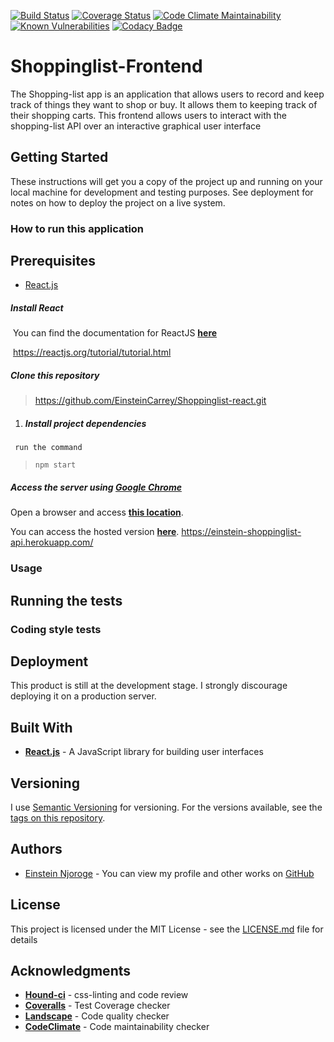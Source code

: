 [![Build Status](https://travis-ci.org/EinsteinCarrey/Shoppinglist-react.svg?branch=develop)](https://travis-ci.org/EinsteinCarrey/Shoppinglist-react)
[![Coverage Status](https://coveralls.io/repos/github/EinsteinCarrey/Shoppinglist-react/badge.svg?branch=develop)](https://coveralls.io/github/EinsteinCarrey/Shoppinglist-react?branch=develop)
[![Code Climate Maintainability](https://api.codeclimate.com/v1/badges/fd833fcbdf8581228d01/maintainability)](https://codeclimate.com/github/EinsteinCarrey/Shoppinglist-react/maintainability)
[![Known Vulnerabilities](https://snyk.io/test/github/einsteincarrey/shoppinglist-react/badge.svg)](https://snyk.io/org/einsteincarrey/project/024dad25-698d-4260-96c6-914298f07396)
[![Codacy Badge](https://api.codacy.com/project/badge/Grade/271b10db89e4464d9b059b757a83f023)](https://www.codacy.com/app/EinsteinCarrey/Shoppinglist-react?utm_source=github.com&amp;utm_medium=referral&amp;utm_content=EinsteinCarrey/Shoppinglist-react&amp;utm_campaign=Badge_Grade)




# Shoppinglist-Frontend

The Shopping-list app is an application that allows users to record and keep track of things they want to shop or buy. It allows them to keeping track of their shopping carts. This frontend allows users to interact with the shopping-list API over an interactive graphical user interface

## Getting Started

These instructions will get you a copy of the project up and running on your local machine for development and testing purposes. See deployment for notes on how to deploy the project on a live system.

### How to run this application

## Prerequisites
* [React.js](https://reactjs.org/)

##### Install React

​	You can find the documentation for ReactJS **[here](https://reactjs.org/tutorial/tutorial.html)**

​	https://reactjs.org/tutorial/tutorial.html

##### Clone this repository

> https://github.com/EinsteinCarrey/Shoppinglist-react.git

   1. ##### Install project dependencies

     run the command 


> `npm start`


##### Access the server using [Google Chrome](https://www.google.com/chrome/browser/desktop/index.html)

Open a browser and access **[this location](http://localhost:3000/)**.

You can access the hosted version  **[here](https://einstein-shoppinglist-api.herokuapp.com/apidocs/)**.
https://einstein-shoppinglist-api.herokuapp.com/


### Usage

## Running the tests

### Coding style tests



## Deployment

This product is still at the development stage. I strongly discourage deploying it on a production server.

## Built With

* [**React.js**](https://reactjs.org/) - A JavaScript library for building user interfaces

## Versioning

I use [Semantic Versioning](http://semver.org/) for versioning. For the versions available, see the [tags on this repository](https://github.com/EinsteinCarrey/Shoppinglist-react/tags).

## Authors

* [Einstein Njoroge](https://github.com/EinsteinCarrey) - You can view my profile and other works on [GitHub](https://github.com/EinsteinCarrey)

## License

This project is licensed under the MIT License - see the [LICENSE.md](LICENSE.md) file for details

## Acknowledgments

* [**Hound-ci**](https://github.com/houndci-bot) - css-linting and code review
* **[Coveralls](https://coveralls.io/)** - Test Coverage checker
* **[Landscape](https://landscape.io/)** - Code quality checker
* **[CodeClimate](https://codeclimate.com)** - Code maintainability checker